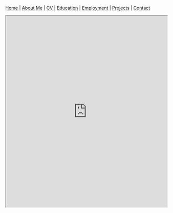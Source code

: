 [Home](index.md) | [About Me](aboutme.md) | [CV](cv.md) | [Education](education.md) | [Employment](employment.md) | [Projects](projects.md) | [Contact](contact.md)

<iframe src="https://zupon.github.io/files/zupon_cv.pdf" height="600" width="100%"></iframe>

